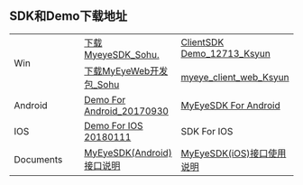 ## SDK和Demo下载地址

<table>
<tr><td style="width:300px;" rowSpan="2">Win</td><td><a href="https://pan.sohu.net/f/ODMxMTcsdWtoaGk.htm">下载MyeyeSDK_Sohu.</a></td><td><a href="https://kss.ksyun.com/xmcfs/sdk/ClientSDK%20Demo_12713.zip">ClientSDK Demo_12713_Ksyun</a></td></tr>
<tr><td><a href="https://pan.sohu.net/s/ODU1MTksdXFxaHg.htm">下载MyEyeWeb开发包_Sohu</a></td><td><a href="https://kss.ksyun.com/xmcfs/sdk/myeye_client_web.rar">myeye_client_web_Ksyun</a></td></tr>
<tr><td style="width:300px;">Android</td><td><a href="http://xmopen.ks3-cn-beijing.ksyun.com/myeyesdk/demo/android/Android_AS_Demo_20170930.zip">Demo For Android_20170930</a></td><td><a href="http://xmopen.ks3-cn-beijing.ksyun.com/myeyesdk/sdk/MyEyeSDK_20170930.zip">MyEyeSDK For Android</a></td></tr>
<tr><td style="width:300px;">IOS</td><td><a href="http://xmopen.ks3-cn-beijing.ksyun.com/myeyesdk/demo/ios/MyEyeSDKDemo_20180111.zip">Demo For IOS 20180111</a></td><td>SDK For IOS</td></tr>
<tr><td style="width:300px;">Documents</td><td><a href="http://xmopen.ks3-cn-beijing.ksyun.com/myeyesdk/document/MyEyeSDK%28Android%29%E6%8E%A5%E5%8F%A3%E4%BD%BF%E7%94%A8%E8%AF%B4%E6%98%8E.docx">MyEyeSDK(Android)接口说明</a></td><td><a href="http://xmopen.ks3-cn-beijing.ksyun.com/myeyesdk/document/MyEyeSDK%28iOS%29%E6%8E%A5%E5%8F%A3%E4%BD%BF%E7%94%A8%E8%AF%B4%E6%98%8E.docx">MyEyeSDK(iOS)接口使用说明</a></td></tr>
 </table>
